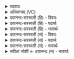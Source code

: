 <details><summary>पदपाठः</summary>

यज॑। नः॒। मि॒त्रावरु॑णा। यज॑। दे॒वान्। ऋ॒तम्। बृ॒हत्। अग्ने॑। यक्षि॑। स्वम्। दम॑म्। ३।
</details>

<details><summary>अधिमन्त्रम् (VC)</summary>

- अग्निर्देवता
- गोतम ऋषिः
- निचृद्गायत्री
- षड्जः
</details>

<details><summary>दयानन्द-सरस्वती (हि) - विषयः</summary>

विद्वान् मनुष्यों को क्या करना चाहिये, इस विषय को अगले मन्त्र में कहा है ॥
</details>

<details><summary>दयानन्द-सरस्वती (हि) - पदार्थः</summary>

पदार्थान्वयभाषाः -  हे (अग्ने) विद्वन् ! आप (नः) हमारे (मित्रावरुणा) मित्र और श्रेष्ठ जनों तथा (देवान्) विद्वानों का (यज) सत्कार कीजिये, (बृहत्) बड़े (ऋतम्) सत्य का (यज) उपदेश कीजिये, जिससे (स्वम्) अपने (दमम्) घर को (यक्षि) संगत कीजिये ॥३ ॥
</details>

<details><summary>दयानन्द-सरस्वती (हि) - भावार्थः</summary>

भावार्थभाषाः -  हे विद्वान् मनुष्यो ! हमारे मित्र, श्रेष्ठ और विद्वानों का सत्कार करनेहारे सत्य के उपदेशक और अपने घर के कार्यों को सिद्ध करनेहारे तुम लोग होओ ॥३ ॥
</details>

<details><summary>दयानन्द-सरस्वती (सं) - विषयः</summary>

विद्वद्भिर्मनुष्यैः किं कार्य्यमित्याह ॥
</details>

<details><summary>दयानन्द-सरस्वती (सं) - पदार्थः</summary>

पदार्थान्वयभाषाः -  हे अग्ने ! त्वं नो मित्रावरुणा देवांश्च यज, बृहदृतं यज, येन स्वं दमं यक्षि ॥३ ॥
</details>

<details><summary>दयानन्द-सरस्वती (सं) - भावार्थः</summary>

भावार्थभाषाः -  हे विद्वांसो जनाः ! अस्माकं मित्रश्रेष्ठविदुषां सत्कर्त्तारः सत्योपदेशकाः स्वगृहकार्य्यसाधका यूयं भवत ॥३ ॥
</details>

<details><summary>सविता जोशी ← दयानन्दः (म) - भावार्थः</summary>

भावार्थभाषाः -  हे विद्वान माणसांनो ! तुम्ही आमचे मित्र, श्रेष्ठ माणसे व विद्वान यांचा सत्कार करून सत्याचा उपदेश करा व त्यामुळे तुम्हाला तुमच्या कार्यात सफलता प्राप्त होईल.
</details>